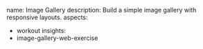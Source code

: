 name: Image Gallery
description: Build a simple image gallery with responsive layouts.
aspects:
  - workout
insights:
  - image-gallery-web-exercise
